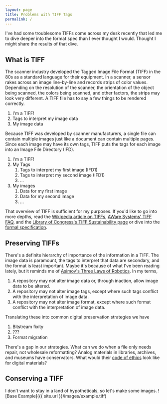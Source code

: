 ```yaml
---
layout: page
title: Problems with TIFF Tags
permalink: /
---
```


I've had some troublesome TIFFs come across my desk recently that led me to dive deeper into the format spec than I ever thought I would. Thought I might share the results of that dive.

## What is TIFF
The scanner industry developed the Tagged Image File Format (TIFF) in the 80s as a standard language for their equipment. In a scanner, a sensor rakes across an image line-by-line and records strips of color values. Depending on the resolution of the scanner, the orientation of the object being scanned, the colors being scanned, and other factors, the strips may look very different. A TIFF file has to say a few things to be rendered correctly.

1. I'm a TIFF!
2. Tags to interpret my image data
3. My image data

Because TIFF was developed by scanner manufacturers, a single file can contain multiple images just like a document can contain multiple pages. Since each image may have its own tags, TIFF puts the tags for each image into an Image File Directory (IFD).

1. I'm a TIFF!
2. My Tags
   1. Tags to interpret my first image (IFD1)
   2. Tags to interpret my second image (IFD1)
   3. ...
3. My images
   1. Data for my first image
   2. Data for my second image
   3. ...

That overview of TIFF is sufficient for my purposes. If you'd like to go into more depths, read the [Wikipedia article on TIFFs](https://en.wikipedia.org/wiki/Tagged_Image_File_Format), [AWare Systems' TIFF FAQ](http://www.awaresystems.be/imaging/tiff.html), and the [Library of Congress's TIFF Sustainability page](http://www.digitalpreservation.gov/formats/fdd/fdd000022.shtml) or dive into the [formal specification](http://partners.adobe.com/public/developer/en/tiff/TIFF6.pdf).

## Preserving TIFFs
There's a definite hierarchy of importance of the information in a TIFF. The image data is paramount, the tags to interpret that data are secondary, and the format is least important. Maybe it's because of what I've been reading lately, but it reminds me of [Asimov's Three Laws of Robotics](https://en.wikipedia.org/wiki/Three_Laws_of_Robotics). In my terms,

1. A repository may not alter image data or, through inaction, allow image data to be altered.
2. A repository may not alter image tags, except where such tags conflict with the interpretation of image data.
3. A repository may not alter image format, except where such format conflict with the interpretation of image data.

Translating these into common digital preservation strategies we have

1. Bitstream fixity
2. ???
3. Format migration

There's a gap in our strategies. What can we do when a file only needs repair, not wholesale reformatting? Analog materials in libraries, archives, and museums have conservators. What would their [code of ethics](http://www.conservation-us.org/about-us/core-documents/code-of-ethics-and-guidelines-for-practice) look like for digital materials?

## Conserving a TIFF

I don't want to stay in a land of hypotheticals, so let's make some images.
![Base Example]({{ site.url }}/images/example.tiff)
